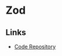 # Zod

<!--
https://github.com/chrsep/atreus/blob/main/dashboard/src/pages/api/companies/index.ts

tRPC
-->

<!--
Alternative

https://github.com/jquense/yup
https://github.com/hapijs/joi
-->

## Links

- [Code Repository](https://github.com/colinhacks/zod)

<!-- **Refer:** `./src/schemas/post.ts`

```ts
import { z } from 'zod'

export const postSchema = z.object({
  title: z.string(),
  body: z.string(),
})
``` -->
